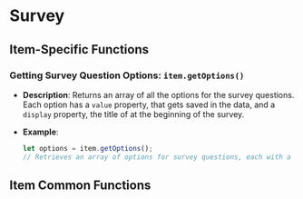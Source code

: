 # Survey

## Item-Specific Functions

### Getting Survey Question Options: `item.getOptions()`

- **Description**: Returns an array of all the options for the survey questions. Each option has a `value` property,
  that gets saved in the data, and a `display` property, the title of at the beginning of the survey.

- **Example**:
  ```javascript
  let options = item.getOptions();
  // Retrieves an array of options for survey questions, each with a value and display property.
  ```

## Item Common Functions

<!--@include: ./common/functions.md -->
<!--@include: ./common/event_objects.md -->


<!--@include: ./common/events.md -->